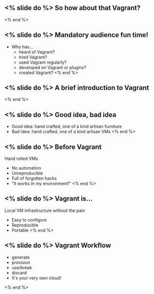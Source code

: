 <% slide do %>
So how about that Vagrant?
--------------------------
<% end %>

<% slide do %>
Mandatory audience fun time!
----------------------------

  * Who has...
    * heard of Vagrant?
    * tried Vagrant?
    * used Vagrant regularly?
    * developed on Vagrant or plugins?
    * created Vagrant?
    <% end %>

<% slide do %>
A brief introduction to Vagrant
-------------------------------
<% end %>

<% slide do %>
Good idea, bad idea
-------------------

  * Good idea: hand crafted, one of a kind artisan furniture
  * Bad idea: hand crafted, one of a kind artisan VMs
<% end %>

<% slide do %>
Before Vagrant
--------------

Hand rolled VMs

  * No automation
  * Unreproducible
  * Full of forgotten hacks
  * "It works in my environment!"
<% end %>

<% slide do %>
Vagrant is...
-------------

Local VM infrastructure without the pain

  * Easy to configure
  * Reproducible
  * Portable
<% end %>

<% slide do %>
Vagrant Workflow
----------------

  * generate
  * provision
  * use/break
  * discard
  * It's your very own cloud!

<% end %>
